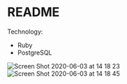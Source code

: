# README

Technology:
* Ruby
* PostgreSQL

![Screen Shot 2020-06-03 at 14 18 23](https://user-images.githubusercontent.com/43008134/83607406-5efc4780-a5a5-11ea-9a94-b8ded6af6f57.png)![Screen Shot 2020-06-03 at 14 18 45](https://user-images.githubusercontent.com/43008134/83607455-75a29e80-a5a5-11ea-83cf-1af16f2b461a.png)

